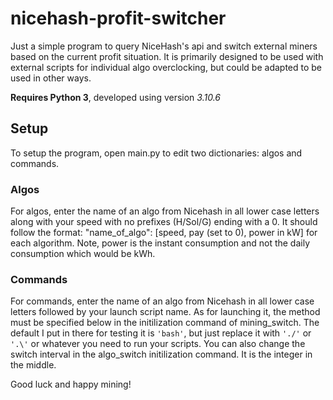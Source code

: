 # nicehash-profit-switcher
Just a simple program to query NiceHash's api and switch external miners based on the current profit situation. It is primarily designed to be used with external scripts for individual algo overclocking, but could be adapted to be used in other ways.

**Requires Python 3**, developed using version *3.10.6*

## Setup
To setup the program, open main.py to edit two dictionaries: algos and commands.

### Algos
For algos, enter the name of an algo from Nicehash in all lower case letters along with your speed with no prefixes (H/Sol/G) ending with a 0. It should follow the format: "name_of_algo": [speed, pay (set to 0), power in kW] for each algorithm. Note, power is the instant consumption and not the daily consumption which would be kWh. 

### Commands
For commands, enter the name of an algo from Nicehash in all lower case letters followed by your launch script name. As for launching it, the method must be specified below in the initilization command of mining_switch. The default I put in there for testing it is ```'bash'```, but just replace it with ```'./'``` or ```'.\'``` or whatever you need to run your scripts. You can also change the switch interval in the algo_switch initilization command. It is the integer in the middle.

Good luck and happy mining!
